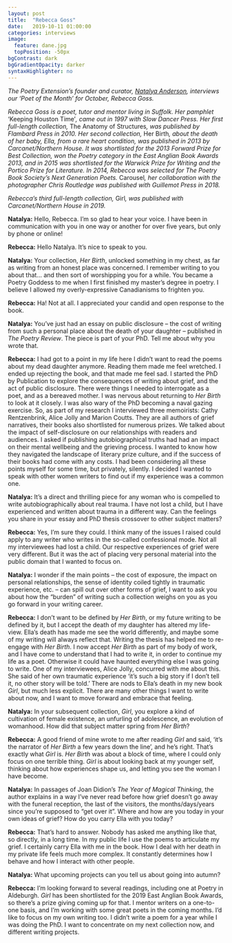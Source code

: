 ```yaml
---
layout: post
title:  "Rebecca Goss"
date:   2019-10-11 01:00:00
categories: interviews
image:
  feature: dane.jpg
  topPosition: -50px
bgContrast: dark
bgGradientOpacity: darker
syntaxHighlighter: no
---
```


<em>The Poetry Extension’s founder and curator, <a href="http://www.natalyaanderson.com" target="_blank">Natalya Anderson</a>, interviews our ‘Poet of the Month’ for October, Rebecca Goss.</em>

<em>Rebecca Goss is a poet, tutor and mentor living in Suffolk. Her pamphlet </em>‘Keeping Houston Time’<em>, came out in 1997 with Slow Dancer Press. Her first full-length collection, </em>The Anatomy of Structures<em>, was published by Flambard Press in 2010. Her second collection, </em>Her Birth<em>, about the death of her baby, Ella, from a rare heart condition, was published in 2013 by Carcanet/Northern House. It was shortlisted for the 2013 Forward Prize for Best Collection, won the Poetry category in the East Anglian Book Awards 2013, and in 2015 was shortlisted for the Warwick Prize for Writing and the Portico Prize for Literature. In 2014, Rebecca was selected for The Poetry Book Society’s Next Generation Poets. </em>Carousel<em>, her collaboration with the photographer Chris Routledge was published with Guillemot Press in 2018.

Rebecca’s third full-length collection, </em>Girl<em>, was published with Carcanet/Northern House in 2019.</em>

<strong>Natalya:</strong> Hello, Rebecca. I’m so glad to hear your voice. I have been in communication with you in one way or another for over five years, but only by phone or online!

<strong>Rebecca:</strong> Hello Natalya. It’s nice to speak to you.

<strong>Natalya:</strong> Your collection, <em>Her Birth</em>, unlocked something in my chest, as far as writing from an honest place was concerned. I remember writing to you about that… and then sort of worshipping you for a while. You became a Poetry Goddess to me when I first finished my master’s degree in poetry. I believe I allowed my overly-expressive Canadianisms to frighten you.

<strong>Rebecca:</strong> Ha! Not at all. I appreciated your candid and open response to the book.

<strong>Natalya:</strong> You’ve just had an essay on public disclosure – the cost of writing from such a personal place about the death of your daughter – published in <em>The Poetry Review</em>. The piece is part of your PhD. Tell me about why you wrote that.

<strong>Rebecca:</strong> I had got to a point in my life here I didn’t want to read the poems about my dead daughter anymore. Reading them made me feel wretched. I ended up rejecting the book, and that made me feel sad. I started the PhD by Publication to explore the consequences of writing about grief, and the act of public disclosure. There were things I needed to interrogate as a poet, and as a bereaved mother. I was nervous about returning to <em>Her Birth</em> to look at it closely. I was also wary of the PhD becoming a naval gazing exercise. So, as part of my research I interviewed three memoirists: Cathy Rentzenbrink, Alice Jolly and Marion Coutts. They are all authors of grief narratives, their books also shortlisted for numerous prizes. We talked about the impact of self-disclosure on our relationships with readers and audiences. I asked if publishing autobiographical truths had had an impact on their mental wellbeing and the grieving process. I wanted to know how they navigated the landscape of literary prize culture, and if the success of their books had come with any costs. I had been considering all these points myself for some time, but privately, silently. I decided I wanted to speak with other women writers to find out if my experience was a common one.

<strong>Natalya:</strong> It’s a direct and thrilling piece for any woman who is compelled to write autobiographically about real trauma. I have not lost a child, but I have experienced and written about trauma in a different way. Can the feelings you share in your essay and PhD thesis crossover to other subject matters?

<strong>Rebecca:</strong> Yes, I’m sure they could. I think many of the issues I raised could apply to any writer who writes in the so-called confessional mode. Not all my interviewees had lost a child. Our respective experiences of grief were very different. But it was the act of placing very personal material into the public domain that I wanted to focus on.

<strong>Natalya:</strong> I wonder if the main points – the cost of exposure, the impact on personal relationships, the sense of identity coiled tightly in traumatic experience, etc. – can spill out over other forms of grief, I want to ask you about how the “burden” of writing such a collection weighs on you as you go forward in your writing career.

<strong>Rebecca:</strong> I don’t want to be defined by <em>Her Birth</em>, or my future writing to be defined by it, but I accept the death of my daughter has altered my life-view. Ella’s death has made me see the world differently, and maybe some of my writing will always reflect that. Writing the thesis has helped me to re-engage with <em>Her Birth</em>. I now accept <em>Her Birth</em> as part of my body of work, and I have come to understand that I had to write it, in order to continue my life as a poet. Otherwise it could have haunted everything else I was going to write. One of my interviewees, Alice Jolly, concurred with me about this. She said of her own traumatic experience ‘it’s such a big story if I don’t tell it, no other story will be told.’ There are nods to Ella’s death in my new book <em>Girl</em>, but much less explicit. There are many other things I want to write about now, and I want to move forward and embrace that feeling.

<strong>Natalya:</strong> In your subsequent collection, <em>Girl</em>, you explore a kind of cultivation of female existence, an unfurling of adolescence, an evolution of womanhood. How did that subject matter spring from <em>Her Birth</em>?

<strong>Rebecca:</strong> A good friend of mine wrote to me after reading <em>Girl</em> and said, ‘it’s the narrator of <em>Her Birth</em> a few years down the line’, and he’s right. That’s exactly what <em>Girl</em> is. <em>Her Birth</em> was about a block of time, where I could only focus on one terrible thing. <em>Girl</em> is about looking back at my younger self, thinking about how experiences shape us, and letting you see the woman I have become.

<strong>Natalya:</strong> In passages of Joan Didion’s <em>The Year of Magical Thinking</em>, the author explains in a way I’ve never read before how grief doesn’t go away with the funeral reception, the last of the visitors, the months/days/years since you’re supposed to “get over it”. Where and how are you today in your own ideas of grief? How do you carry Ella with you today?

<strong>Rebecca:</strong> That’s hard to answer. Nobody has asked me anything like that, so directly, in a long time. In my public life I use the poems to articulate my grief. I certainly carry Ella with me in the book. How I deal with her death in my private life feels much more complex. It constantly determines how I behave and how I interact with other people.

<strong>Natalya:</strong> What upcoming projects can you tell us about going into autumn?

<strong>Rebecca:</strong> I’m looking forward to several readings, including one at Poetry in Aldeburgh. <em>Girl</em> has been shortlisted for the 2019 East Anglian Book Awards, so there’s a prize giving coming up for that. I mentor writers on a one-to-one basis, and I’m working with some great poets in the coming months. I’d like to focus on my own writing too. I didn’t write a poem for a year while I was doing the PhD. I want to concentrate on my next collection now, and different writing projects.
